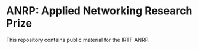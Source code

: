 # ANRP: Applied Networking Research Prize

This repository contains public material for the IRTF ANRP.
